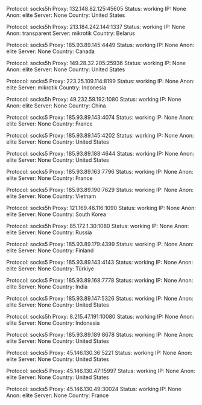 Protocol: socks5h
Proxy: 132.148.82.125:45605
Status: working
IP: None
Anon: elite
Server: None
Country: United States

Protocol: socks5h
Proxy: 213.184.242.144:1337
Status: working
IP: None
Anon: transparent
Server: mikrotik
Country: Belarus

Protocol: socks5
Proxy: 185.93.89.145:4449
Status: working
IP: None
Anon: elite
Server: None
Country: Canada

Protocol: socks5h
Proxy: 149.28.32.205:25936
Status: working
IP: None
Anon: elite
Server: None
Country: United States

Protocol: socks5
Proxy: 223.25.109.114:8199
Status: working
IP: None
Anon: elite
Server: mikrotik
Country: Indonesia

Protocol: socks5h
Proxy: 49.232.59.192:1080
Status: working
IP: None
Anon: elite
Server: None
Country: China

Protocol: socks5
Proxy: 185.93.89.143:4074
Status: working
IP: None
Anon: elite
Server: None
Country: France

Protocol: socks5
Proxy: 185.93.89.145:4202
Status: working
IP: None
Anon: elite
Server: None
Country: United States

Protocol: socks5
Proxy: 185.93.89.188:4644
Status: working
IP: None
Anon: elite
Server: None
Country: United States

Protocol: socks5
Proxy: 185.93.89.163:7796
Status: working
IP: None
Anon: elite
Server: None
Country: France

Protocol: socks5
Proxy: 185.93.89.190:7629
Status: working
IP: None
Anon: elite
Server: None
Country: Vietnam

Protocol: socks5h
Proxy: 121.169.46.116:1090
Status: working
IP: None
Anon: elite
Server: None
Country: South Korea

Protocol: socks5h
Proxy: 85.172.1.30:1080
Status: working
IP: None
Anon: elite
Server: None
Country: Russia

Protocol: socks5
Proxy: 185.93.89.179:4399
Status: working
IP: None
Anon: elite
Server: None
Country: Finland

Protocol: socks5
Proxy: 185.93.89.143:4143
Status: working
IP: None
Anon: elite
Server: None
Country: Türkiye

Protocol: socks5
Proxy: 185.93.89.168:7778
Status: working
IP: None
Anon: elite
Server: None
Country: India

Protocol: socks5
Proxy: 185.93.89.147:5326
Status: working
IP: None
Anon: elite
Server: None
Country: United States

Protocol: socks5h
Proxy: 8.215.47.191:10080
Status: working
IP: None
Anon: elite
Server: None
Country: Indonesia

Protocol: socks5
Proxy: 185.93.89.189:8678
Status: working
IP: None
Anon: elite
Server: None
Country: United States

Protocol: socks5
Proxy: 45.146.130.36:5221
Status: working
IP: None
Anon: elite
Server: None
Country: United States

Protocol: socks5
Proxy: 45.146.130.47:15997
Status: working
IP: None
Anon: elite
Server: None
Country: United States

Protocol: socks5
Proxy: 45.146.130.49:30024
Status: working
IP: None
Anon: elite
Server: None
Country: France

